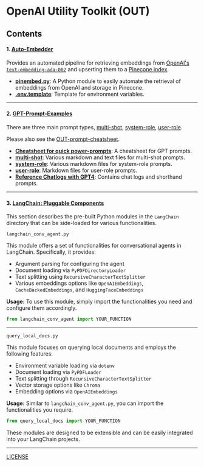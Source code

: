 # OpenAI Utility Toolkit (OUT)

## Contents

#### 1. **[Auto-Embedder](./Auto-Embedder)**

Provides an automated pipeline for retrieving embeddings from [OpenAI's `text-embedding-ada-002`](https://platform.openai.com/docs/guides/embeddings) and upserting them to a [Pinecone index](https://docs.pinecone.io/docs/indexes).

   - **[pinembed.py](./Auto-Embedder/pinembed.py)**: A Python module to easily automate the retrieval of embeddings from OpenAI and storage in Pinecone.
   - **[.env.template](./Auto-Embedder/.env.template)**: Template for environment variables.

---

#### 2. **[GPT-Prompt-Examples](./GPT-Prompt-Examples)**

There are three main prompt types, [multi-shot](GPT-Prompt-Examples/multi-shot), [system-role](GPT-Prompt-Examples/system-role), [user-role](GPT-Prompt-Examples/user-role).

Please also see the [OUT-prompt-cheatsheet](GPT-Prompt-Examples/OUT-prompt-cheatsheet.md).

   - **[Cheatsheet for quick power-prompts](./GPT-Prompt-Examples/OUT-prompt-cheatsheet.md)**: A cheatsheet for GPT prompts.
   - **[multi-shot](./GPT-Prompt-Examples/multi-shot)**: Various markdown and text files for multi-shot prompts.
   - **[system-role](./GPT-Prompt-Examples/system-role)**: Various markdown files for system-role prompts.
   - **[user-role](./GPT-Prompt-Examples/user-role)**: Markdown files for user-role prompts.
   - **[Reference Chatlogs with GPT4](./GPT-Prompt-Examples/ChatGPT_reference_chatlogs)**: Contains chat logs and shorthand prompts.
  
---

#### 3. **[LangChain: Pluggable Components](./LangChain/)**

This section describes the pre-built Python modules in the `LangChain` directory that can be side-loaded for various functionalities.

`langchain_conv_agent.py`

This module offers a set of functionalities for conversational agents in LangChain. Specifically, it provides:

- Argument parsing for configuring the agent
- Document loading via `PyPDFDirectoryLoader`
- Text splitting using `RecursiveCharacterTextSplitter`
- Various embeddings options like `OpenAIEmbeddings`, `CacheBackedEmbeddings`, and `HuggingFaceEmbeddings`

**Usage:**
To use this module, simply import the functionalities you need and configure them accordingly.

```python
from langchain_conv_agent import YOUR_FUNCTION
```

---

`query_local_docs.py`

This module focuses on querying local documents and employs the following features:

- Environment variable loading via `dotenv`
- Document loading via `PyPDFLoader`
- Text splitting through `RecursiveCharacterTextSplitter`
- Vector storage options like `Chroma`
- Embedding options via `OpenAIEmbeddings`

**Usage:**
Similar to `langchain_conv_agent.py`, you can import the functionalities you require.

```python
from query_local_docs import YOUR_FUNCTION
```

These modules are designed to be extensible and can be easily integrated into your LangChain projects.


<!--
<div align="center">
  <img src=".github/mindmap.png" alt="Mindmap from 8-30-23" width="500"/>
</div>
-->

---

[LICENSE](./LICENSE)
